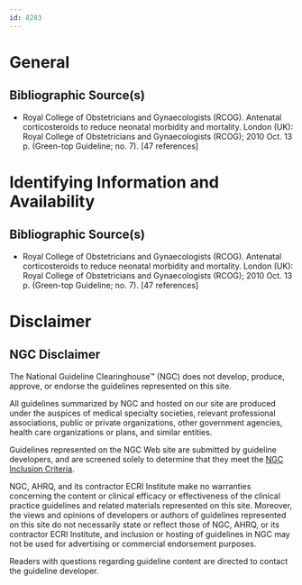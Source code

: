 ```yaml
---
id: 8283
---
```


# General

## Bibliographic Source(s)

- Royal College of Obstetricians and Gynaecologists (RCOG). Antenatal corticosteroids to reduce neonatal morbidity and mortality. London (UK): Royal College of Obstetricians and Gynaecologists (RCOG); 2010 Oct. 13 p. (Green-top Guideline; no. 7). [47 references]

# Identifying Information and Availability

## Bibliographic Source(s)

- Royal College of Obstetricians and Gynaecologists (RCOG). Antenatal corticosteroids to reduce neonatal morbidity and mortality. London (UK): Royal College of Obstetricians and Gynaecologists (RCOG); 2010 Oct. 13 p. (Green-top Guideline; no. 7). [47 references]

# Disclaimer

## NGC Disclaimer

The National Guideline Clearinghouse™ (NGC) does not develop, produce, approve, or endorse the guidelines represented on this site.

All guidelines summarized by NGC and hosted on our site are produced under the auspices of medical specialty societies, relevant professional associations, public or private organizations, other government agencies, health care organizations or plans, and similar entities.

Guidelines represented on the NGC Web site are submitted by guideline developers, and are screened solely to determine that they meet the [NGC Inclusion Criteria](/help-and-about/summaries/inclusion-criteria).

NGC, AHRQ, and its contractor ECRI Institute make no warranties concerning the content or clinical efficacy or effectiveness of the clinical practice guidelines and related materials represented on this site. Moreover, the views and opinions of developers or authors of guidelines represented on this site do not necessarily state or reflect those of NGC, AHRQ, or its contractor ECRI Institute, and inclusion or hosting of guidelines in NGC may not be used for advertising or commercial endorsement purposes.

Readers with questions regarding guideline content are directed to contact the guideline developer.

